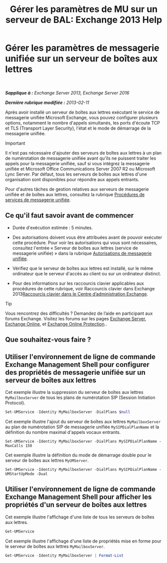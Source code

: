 ﻿---
title: 'Gérer les paramètres de MU sur un serveur de BAL: Exchange 2013 Help'
TOCTitle: Gérer les paramètres de messagerie unifiée sur un serveur de boîtes aux lettres
ms:assetid: 6df4853d-21d2-473f-b0ca-ebc996d8794a
ms:mtpsurl: https://technet.microsoft.com/fr-fr/library/Aa998815(v=EXCHG.150)
ms:contentKeyID: 50555407
ms.date: 05/23/2018
mtps_version: v=EXCHG.150
f1_keywords:
- Microsoft.Exchange.Management.SnapIn.Esm.Servers.UnifiedMessaging.UMServerPropertiesPropertyPage
ms.translationtype: MT
---

# Gérer les paramètres de messagerie unifiée sur un serveur de boîtes aux lettres

 

_**Sapplique à :** Exchange Server 2013, Exchange Server 2016_

_**Dernière rubrique modifiée :** 2013-02-11_

Après avoir installé un serveur de boîtes aux lettres exécutant le service de messagerie unifiée Microsoft Exchange, vous pouvez configurer plusieurs options, notamment le nombre d'appels simultanés, les ports d'écoute TCP et TLS (Transport Layer Security), l'état et le mode de démarrage de la messagerie unifiée.

> [!IMPORTANT]
> Il n'est pas nécessaire d'ajouter des serveurs de boîtes aux lettres à un plan de numérotation de messagerie unifiée avant qu'ils ne puissent traiter les appels pour la messagerie unifiée, sauf si vous intégrez la messagerie unifiée et Microsoft Office Communications Server 2007 R2 ou Microsoft Lync Server. Par défaut, tous les serveurs de boîtes aux lettres d'une organisation sont disponibles pour répondre aux appels entrants.


Pour d'autres tâches de gestion relatives aux serveurs de messagerie unifiée et de boîtes aux lettres, consultez la rubrique [Procédures de services de messagerie unifiée](um-services-procedures-exchange-2013-help.md).

## Ce qu'il faut savoir avant de commencer

  - Durée d'exécution estimée : 5 minutes.

  - Des autorisations doivent vous être attribuées avant de pouvoir exécuter cette procédure. Pour voir les autorisations qui vous sont nécessaires, consultez l'entrée « Serveur de boîtes aux lettres (service de messagerie unifiée) » dans la rubrique [Autorisations de messagerie unifiée](unified-messaging-permissions-exchange-2013-help.md).

  - Vérifiez que le serveur de boîtes aux lettres est installé, sur le même ordinateur que le serveur d'accès au client ou sur un ordinateur distinct.

  - Pour des informations sur les raccourcis clavier applicables aux procédures de cette rubrique, voir Raccourcis clavier dans Exchange 2013[Raccourcis clavier dans le Centre d’administration Exchange](keyboard-shortcuts-in-the-exchange-admin-center-exchange-online-protection-help.md).

> [!TIP]
> Vous rencontrez des difficultés ? Demandez de l’aide en participant aux forums Exchange. Visitez les forums sur les pages <a href="https://go.microsoft.com/fwlink/p/?linkid=60612">Exchange Server</a>, <a href="https://go.microsoft.com/fwlink/p/?linkid=267542">Exchange Online</a>, et <a href="https://go.microsoft.com/fwlink/p/?linkid=285351">Exchange Online Protection</a>..


## Que souhaitez-vous faire ?

## Utiliser l'environnement de ligne de commande Exchange Management Shell pour configurer des propriétés de messagerie unifiée sur un serveur de boîtes aux lettres

Cet exemple illustre la suppression du serveur de boîtes aux lettres `MyMailboxServer` de tous les plans de numérotation SIP (Session Initiation Protocol).

```powershell
Set-UMService -Identity MyMailboxServer -DialPlans $null
```

Cet exemple illustre l'ajout du serveur de boîtes aux lettres `MyMailboxServer` au plan de numérotation SIP de messagerie unifiée `MySIPDialPlanName` et la définition du nombre maximal d'appels vocaux entrants.

    Set-UMService -Identity MyMailboxServer -DialPlans MySIPDialPlanName -MaxCalls 150 

Cet exemple illustre la définition du mode de démarrage double pour le serveur de boîtes aux lettres `MyUMServer`.

    Set-UMService -Identity MyMailboxServer -DialPlans MySIPDialPlanName -UMStartUpMode -Dual 

## Utiliser l'environnement de ligne de commande Exchange Management Shell pour afficher les propriétés d'un serveur de boîtes aux lettres

Cet exemple illustre l'affichage d'une liste de tous les serveurs de boîtes aux lettres.

```powershell
Get-UMService
```

Cet exemple illustre l'affichage d'une liste de propriétés mise en forme pour le serveur de boîtes aux lettres `MyMailboxServer`.

```powershell
Get-UMService -Identity MyMailboxServer | Format-List
```

